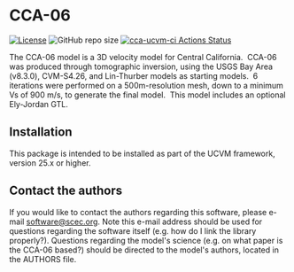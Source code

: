 # CCA-06

[![License](https://img.shields.io/badge/License-BSD_3--Clause-blue.svg)](https://opensource.org/licenses/BSD-3-Clause)
![GitHub repo size](https://img.shields.io/github/repo-size/sceccode/cca)
[![cca-ucvm-ci Actions Status](https://github.com/SCECcode/cca/workflows/cca-ucvm-ci/badge.svg)](https://github.com/SCECcode/cca/actions)

The CCA-06 model is a 3D velocity model for Central California.  CCA-06 was produced through 
tomographic inversion, using the USGS Bay Area (v8.3.0), CVM-S4.26, and Lin-Thurber models as 
starting models.  6 iterations were performed on a 500m-resolution mesh, down to a minimum Vs 
of 900 m/s, to generate the final model.  This model includes an optional Ely-Jordan GTL.


## Installation

This package is intended to be installed as part of the UCVM framework,
version 25.x or higher. 

## Contact the authors

If you would like to contact the authors regarding this software,
please e-mail software@scec.org. Note this e-mail address should
be used for questions regarding the software itself (e.g. how
do I link the library properly?). Questions regarding the model's
science (e.g. on what paper is the CCA-06 based?) should be directed
to the model's authors, located in the AUTHORS file.

